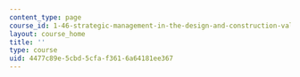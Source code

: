 ```yaml
---
content_type: page
course_id: 1-46-strategic-management-in-the-design-and-construction-value-chain-fall-2003
layout: course_home
title: ''
type: course
uid: 4477c89e-5cbd-5cfa-f361-6a64181ee367
---
```

